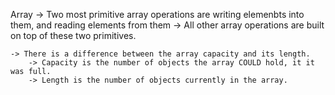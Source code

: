 Array
	-> Two most primitive array operations are writing elemenbts into them, and reading elements from them
	-> All other array operations are built on top of these two primitives.
	
	-> There is a difference between the array capacity and its length.
		-> Capacity is the number of objects the array COULD hold, it it was full.
		-> Length is the number of objects currently in the array.
		